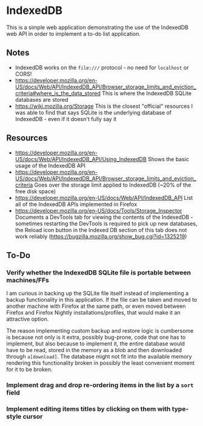 # IndexedDB

This is a simple web application demonstrating the use of the IndexedDB web API
in order to implement a to-do list application.

## Notes

- IndexedDB works on the `file:///` protocol - no need for `localhost` or CORS!
- https://developer.mozilla.org/en-US/docs/Web/API/IndexedDB_API/Browser_storage_limits_and_eviction_criteria#where_is_the_data_stored
  This is where the IndexedDB SQLite databases are stored
- https://wiki.mozilla.org/Storage
  This is the closest "official" resources I was able to find that says SQLite
  is the underlying database of IndexedDB - even if it doesn't fully say it

## Resources

- https://developer.mozilla.org/en-US/docs/Web/API/IndexedDB_API/Using_IndexedDB
  Shows the basic usage of the IndexedDB API
- https://developer.mozilla.org/en-US/docs/Web/API/IndexedDB_API/Browser_storage_limits_and_eviction_criteria
  Goes over the storage limit applied to IndexedDB (~20% of the free disk space)
- https://developer.mozilla.org/en-US/docs/Web/API/IndexedDB_API
  List all of the IndexedDB APIs implemented in Firefox
- https://developer.mozilla.org/en-US/docs/Tools/Storage_Inspector
  Documents a DevTools tab for viewing the contents of the IndexedDB - sometimes
  restarting the DevTools is required to pick up new databases, the Reload icon
  button in the Indexed DB section of this tab does not work reliably
  (https://bugzilla.mozilla.org/show_bug.cgi?id=1325219)

## To-Do

### Verify whether the IndexedDB SQLite file is portable between machines/FFs

I am curious in backing up the SQLite file itself instead of implementing a
backup functionality in this application. If the file can be taken and moved to
another machine with Firefox at the same path, or even moved between Firefox and
Firefox Nightly installations/profiles, that would make it an attractive option.

The reason implementing custom backup and restore logic is cumbersome is because
not only is it extra, possibly bug-prone, code that one has to implement, but
also because to implement it, the entire database would have to be read, stored
in the memory as a blob and then downloaded through `a[download]`. The database
might not fit into the available memory rendering this functionality broken in
possibly the least convenient moment for it to be broken.

### Implement drag and drop re-ordering items in the list by a `sort` field

### Implement editing items titles by clicking on them with type-style cursor
